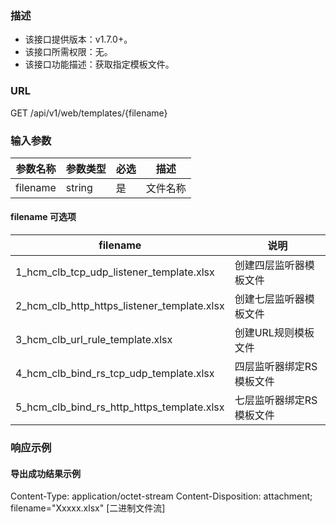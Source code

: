 ### 描述

- 该接口提供版本：v1.7.0+。
- 该接口所需权限：无。
- 该接口功能描述：获取指定模板文件。

### URL

GET /api/v1/web/templates/{filename}


### 输入参数

| 参数名称     | 参数类型   | 必选 | 描述   |
|----------|--------|----|------|
| filename | string | 是  | 文件名称 |

#### filename 可选项

| filename                                    | 说明            |
|---------------------------------------------|---------------|
| 1_hcm_clb_tcp_udp_listener_template.xlsx    | 创建四层监听器模板文件   |
| 2_hcm_clb_http_https_listener_template.xlsx | 创建七层监听器模板文件   |
| 3_hcm_clb_url_rule_template.xlsx            | 创建URL规则模板文件   |
| 4_hcm_clb_bind_rs_tcp_udp_template.xlsx     | 四层监听器绑定RS模板文件 |
| 5_hcm_clb_bind_rs_http_https_template.xlsx  | 七层监听器绑定RS模板文件 |

### 响应示例

#### 导出成功结果示例

Content-Type: application/octet-stream
Content-Disposition: attachment; filename="Xxxxx.xlsx"
[二进制文件流]
